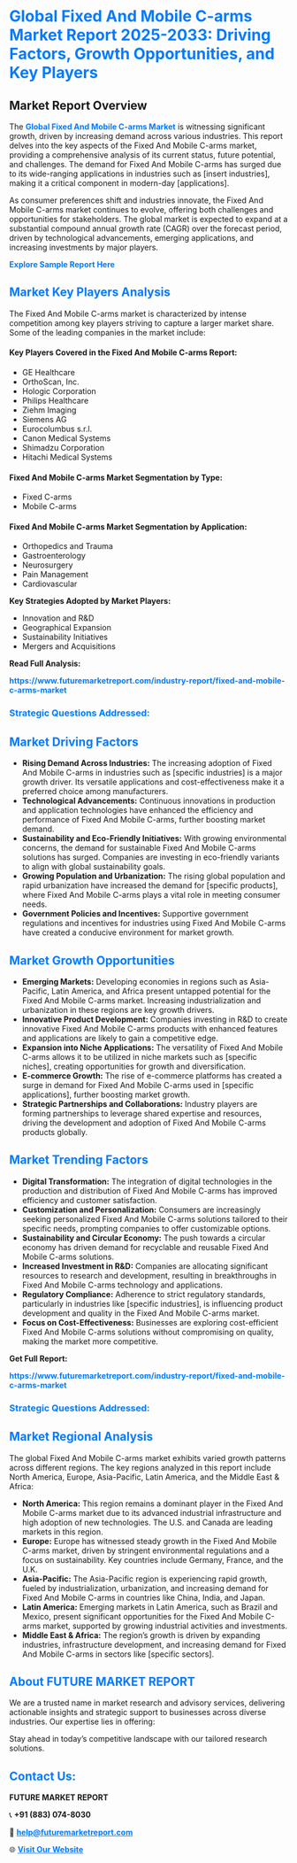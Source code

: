 <h1 style="color: #007BFF;">Global Fixed And Mobile C-arms Market Report 2025-2033: Driving Factors, Growth Opportunities, and Key Players</h1>

<section id="overview">
<h2>Market Report Overview</h2>
<p>The <a href="https://www.futuremarketreport.com/industry-report/fixed-and-mobile-c-arms-market" style="color: #007BFF; text-decoration: none;"><strong>Global Fixed And Mobile C-arms Market</strong></a> is witnessing significant growth, driven by increasing demand across various industries. This report delves into the key aspects of the Fixed And Mobile C-arms market, providing a comprehensive analysis of its current status, future potential, and challenges. The demand for Fixed And Mobile C-arms has surged due to its wide-ranging applications in industries such as [insert industries], making it a critical component in modern-day [applications].</p>
<p>As consumer preferences shift and industries innovate, the Fixed And Mobile C-arms market continues to evolve, offering both challenges and opportunities for stakeholders. The global market is expected to expand at a substantial compound annual growth rate (CAGR) over the forecast period, driven by technological advancements, emerging applications, and increasing investments by major players.</p>
</section>

<section id="overview">
<p><a href="https://www.futuremarketreport.com/request-sample/reportId=82659" style="color: #007BFF; text-decoration: none;"><strong>Explore Sample Report Here</strong></a></p>
</section>

<section id="key-players">
<h2 style="color: #007BFF;">Market Key Players Analysis</h2>
<p>The Fixed And Mobile C-arms market is characterized by intense competition among key players striving to capture a larger market share. Some of the leading companies in the market include:</p>
<h4>Key Players Covered in the Fixed And Mobile C-arms Report:</h4>
<ul><li>GE Healthcare</li><li>OrthoScan, Inc.</li><li>Hologic Corporation</li><li>Philips Healthcare</li><li>Ziehm Imaging</li><li>Siemens AG</li><li>Eurocolumbus s.r.l.</li><li>Canon Medical Systems</li><li>Shimadzu Corporation</li><li>Hitachi Medical Systems</li></ul>
<h4>Fixed And Mobile C-arms Market Segmentation by Type:</h4>
<ul><li>Fixed C-arms</li><li>Mobile C-arms</li></ul>

<h4>Fixed And Mobile C-arms Market Segmentation by Application:</h4>
<ul><li>Orthopedics and Trauma</li><li>Gastroenterology</li><li>Neurosurgery</li><li>Pain Management</li><li>Cardiovascular</li></ul>
<p><strong>Key Strategies Adopted by Market Players:</strong></p>
<ul>
<li>Innovation and R&D</li>
<li>Geographical Expansion</li>
<li>Sustainability Initiatives</li>
<li>Mergers and Acquisitions</li>
</ul>
</section>

<section>
<p><strong>Read Full Analysis: </strong></p><a href="https://www.futuremarketreport.com/industry-report/fixed-and-mobile-c-arms-market" style="color: #007BFF; text-decoration: none;"><strong>https://www.futuremarketreport.com/industry-report/fixed-and-mobile-c-arms-market</strong></a>
<h3 style="color: #007BFF;">Strategic Questions Addressed:</h3>
</section>

<section id="driving-factors">
<h2 style="color: #007BFF;">Market Driving Factors</h2>
<ul>
<li><strong>Rising Demand Across Industries:</strong> The increasing adoption of Fixed And Mobile C-arms in industries such as [specific industries] is a major growth driver. Its versatile applications and cost-effectiveness make it a preferred choice among manufacturers.</li>
<li><strong>Technological Advancements:</strong> Continuous innovations in production and application technologies have enhanced the efficiency and performance of Fixed And Mobile C-arms, further boosting market demand.</li>
<li><strong>Sustainability and Eco-Friendly Initiatives:</strong> With growing environmental concerns, the demand for sustainable Fixed And Mobile C-arms solutions has surged. Companies are investing in eco-friendly variants to align with global sustainability goals.</li>
<li><strong>Growing Population and Urbanization:</strong> The rising global population and rapid urbanization have increased the demand for [specific products], where Fixed And Mobile C-arms plays a vital role in meeting consumer needs.</li>
<li><strong>Government Policies and Incentives:</strong> Supportive government regulations and incentives for industries using Fixed And Mobile C-arms have created a conducive environment for market growth.</li>
</ul>
</section>

<section id="growth-opportunities">
<h2 style="color: #007BFF;">Market Growth Opportunities</h2>
<ul>
<li><strong>Emerging Markets:</strong> Developing economies in regions such as Asia-Pacific, Latin America, and Africa present untapped potential for the Fixed And Mobile C-arms market. Increasing industrialization and urbanization in these regions are key growth drivers.</li>
<li><strong>Innovative Product Development:</strong> Companies investing in R&D to create innovative Fixed And Mobile C-arms products with enhanced features and applications are likely to gain a competitive edge.</li>
<li><strong>Expansion into Niche Applications:</strong> The versatility of Fixed And Mobile C-arms allows it to be utilized in niche markets such as [specific niches], creating opportunities for growth and diversification.</li>
<li><strong>E-commerce Growth:</strong> The rise of e-commerce platforms has created a surge in demand for Fixed And Mobile C-arms used in [specific applications], further boosting market growth.</li>
<li><strong>Strategic Partnerships and Collaborations:</strong> Industry players are forming partnerships to leverage shared expertise and resources, driving the development and adoption of Fixed And Mobile C-arms products globally.</li>
</ul>
</section>

<section id="trending-factors">
<h2 style="color: #007BFF;">Market Trending Factors</h2>
<ul>
<li><strong>Digital Transformation:</strong> The integration of digital technologies in the production and distribution of Fixed And Mobile C-arms has improved efficiency and customer satisfaction.</li>
<li><strong>Customization and Personalization:</strong> Consumers are increasingly seeking personalized Fixed And Mobile C-arms solutions tailored to their specific needs, prompting companies to offer customizable options.</li>
<li><strong>Sustainability and Circular Economy:</strong> The push towards a circular economy has driven demand for recyclable and reusable Fixed And Mobile C-arms solutions.</li>
<li><strong>Increased Investment in R&D:</strong> Companies are allocating significant resources to research and development, resulting in breakthroughs in Fixed And Mobile C-arms technology and applications.</li>
<li><strong>Regulatory Compliance:</strong> Adherence to strict regulatory standards, particularly in industries like [specific industries], is influencing product development and quality in the Fixed And Mobile C-arms market.</li>
<li><strong>Focus on Cost-Effectiveness:</strong> Businesses are exploring cost-efficient Fixed And Mobile C-arms solutions without compromising on quality, making the market more competitive.</li>
</ul>
</section>

<section>
<p><strong>Get Full Report: </strong></p><a href="https://www.futuremarketreport.com/industry-report/fixed-and-mobile-c-arms-market" style="color: #007BFF; text-decoration: none;"><strong>https://www.futuremarketreport.com/industry-report/fixed-and-mobile-c-arms-market</strong></a>
<h3 style="color: #007BFF;">Strategic Questions Addressed:</h3>
</section>


<section id="regional-analysis">
<h2 style="color: #007BFF;">Market Regional Analysis</h2>
<p>The global Fixed And Mobile C-arms market exhibits varied growth patterns across different regions. The key regions analyzed in this report include North America, Europe, Asia-Pacific, Latin America, and the Middle East & Africa:</p>
<ul>
<li><strong>North America:</strong> This region remains a dominant player in the Fixed And Mobile C-arms market due to its advanced industrial infrastructure and high adoption of new technologies. The U.S. and Canada are leading markets in this region.</li>
<li><strong>Europe:</strong> Europe has witnessed steady growth in the Fixed And Mobile C-arms market, driven by stringent environmental regulations and a focus on sustainability. Key countries include Germany, France, and the U.K.</li>
<li><strong>Asia-Pacific:</strong> The Asia-Pacific region is experiencing rapid growth, fueled by industrialization, urbanization, and increasing demand for Fixed And Mobile C-arms in countries like China, India, and Japan.</li>
<li><strong>Latin America:</strong> Emerging markets in Latin America, such as Brazil and Mexico, present significant opportunities for the Fixed And Mobile C-arms market, supported by growing industrial activities and investments.</li>
<li><strong>Middle East & Africa:</strong> The region’s growth is driven by expanding industries, infrastructure development, and increasing demand for Fixed And Mobile C-arms in sectors like [specific sectors].</li>
</ul>
</section>

<footer>
<h2 style="color: #007BFF;">About FUTURE MARKET REPORT</h2>
<p>We are a trusted name in market research and advisory services, delivering actionable insights and strategic support to businesses across diverse industries. Our expertise lies in offering:</p>

<p>Stay ahead in today’s competitive landscape with our tailored research solutions.</p>

<h2 style="color: #007BFF;">Contact Us:</h2>
<p><strong>FUTURE MARKET REPORT</strong></p>
<p>📞 <strong>+91 (883) 074-8030</strong></p>
<p>📧 <strong><a href="mailto:help@futuremarketreport.com" style="color: #007BFF;">help@futuremarketreport.com</a></strong></p>
<p>🌐 <strong><a href="https://www.futuremarketreport.com/" style="color: #007BFF;">Visit Our Website</a></strong></p>
</footer>